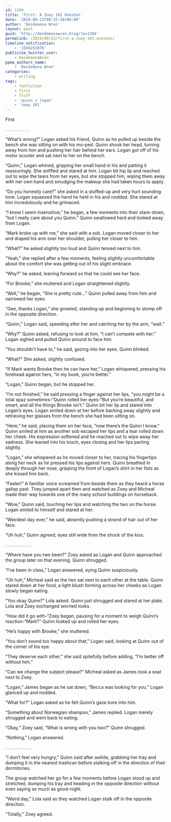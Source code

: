 ```yaml
---
id: 1394
title: 'First: A Zoey 101 Oneshot'
date: '2019-09-23T08:35:58+00:00'
author: 'Desdemona Wren'
layout: post
guid: 'http://desdemonawren.blog/?p=1394'
permalink: /2019/09/23/first-a-zoey-101-oneshot/
timeline_notification:
    - '1569253076'
publicize_twitter_user:
    - DesdemonaWren
ppma_authors_name:
    - 'Desdemona Wren'
categories:
    - writing
tags:
    - fanfiction
    - first
    - fluff
    - 'quinn x logan'
    - 'zoey 101'
---
```


First

. . . . . . . . . .

“What’s wrong?” Logan asked his friend, Quinn as he pulled up beside the bench she was sitting on with his mo-ped. Quinn shook her head, turning away from him and pushing her hair behind her ears. Logan got off of his motor scooter and sat next to her on the bench.

“Quinn,” Logan whined, gripping her small hand in his and patting it reassuringly. She sniffled and stared at him. Logan bit hip lip and reached out to wipe the tears from her eyes, but she stopped him, wiping them away with her own hand and smudging the makeup she had taken hours to apply.

“Do you honestly care?” she asked in a stuffed-up and very hurt sounding tone. Logan squeezed the hand he held in his and nodded. She stared at him incredulously and he grimaced.

“I know I seem insensitive,” he began, a few moments into their stare-down, “but I really care about you Quinn.” Quinn swallowed hard and looked away from Logan.

“Mark broke up with me,” she said with a sob. Logan moved closer to her and draped his arm over her shoulder, pulling her closer to him.

“What?” he asked slightly too loud and Quinn tensed next to him.

“Yeah,” she replied after a few moments, feeling slightly uncomfortable about the comfort she was getting out of his slight embrace.

“Why?” he asked, leaning forward so that he could see her face.

“For Brooke,” she muttered and Logan straightened slightly.

“Well,” he began, “She is pretty cute…” Quinn pulled away from him and narrowed her eyes.

“Gee, thanks Logan,” she growled, standing up and beginning to stomp off in the opposite direction.

“Quinn,” Logan said, speeding after her and catching her by the arm, “wait.”

“Why?” Quinn asked, refusing to look at him, “I can’t compete with her.” Logan sighed and pulled Quinn around to face him.

“You shouldn’t have to,” he said, gazing into her eyes. Quinn blinked.

“What?” She asked, slightly confused.

“If Mark wants Brooke then he can have her,” Logan whispered, pressing his forehead against hers, “in my book, you’re better.”

“Logan,” Quinn began, but he stopped her.

“I’m not finished,” he said pressing a finger against her lips, “you might be a total spaz sometimes-“Quinn rolled her eyes-“But you’re beautiful, and smart, and all the things Brooke isn’t.” Quinn bit her lip and stared into Logan’s eyes. Logan smiled down at her before backing away slightly and retrieving her glasses from the bench she had been sitting on.

“Here,” he said, placing them on her face, “now there’s the Quinn I know.” Quinn smiled at him as another sob escaped her lips and a tear rolled down her cheek. His expression softened and he reached out to wipe away her sadness. She leaned into his touch, eyes closing and her lips parting slightly.

“Logan,” she whispered as he moved closer to her, tracing his fingertips along her neck as he pressed his lips against hers. Quinn breathed in deeply through her nose, gripping the front of Logan’s shirt in her fists as she kissed him back.

“Faster!” A familiar voice screamed from beside them as they heard a horse gallop past. They jumped apart then and watched as Zoey and Micheal made their way towards one of the many school buildings on horseback.

“Wow,” Quinn said, touching her lips and watching the two on the horse. Logan smiled to himself and stared at her.

“Weirdest day ever,” he said, absently pushing a strand of hair out of her face.

“Uh huh,” Quinn agreed, eyes still wide from the shock of the kiss.

. . . . . . . . . . .

“Where have you two been?” Zoey asked as Logan and Quinn approached the group later on that evening. Quinn shrugged.

“I’ve been in class,” Logan answered, eying Quinn suspiciously.

“Uh huh,” Micheal said as the two sat next to each other at the table. Quinn stared down at her food, a light blush forming across her cheeks as Logan slowly began eating.

“You okay Quinn?” Lola asked. Quinn just shrugged and stared at her plate. Lola and Zoey exchanged worried looks.

“How did it go with-“Zoey began, pausing for a moment to weigh Quinn’s reaction-“Mark?” Quinn looked up and rolled her eyes.

“He’s happy with Brooke,” she muttered.

“You don’t sound too happy about that,” Logan said, looking at Quinn out of the corner of his eye.

“They deserve each other,” she said spitefully before adding, “I’m better off without him.”

“Can we change the subject please?” Micheal asked as James took a seat next to Zoey.

“Logan,” James began as he sat down, “Becca was looking for you.” Logan glanced up and nodded.

“What for?” Logan asked as he felt Quinn’s gaze bore into him.

“Something about Norwegian shampoo,” James replied. Logan merely shrugged and went back to eating.

“Okay,” Zoey said, “What is wrong with you two?” Quinn shrugged.

“Nothing,” Logan answered.

. . . . . . . . . . .

“I don’t feel very hungry,” Quinn said after awhile, grabbing her tray and dumping it in the nearest trashcan before stalking off in the direction of their dormitories.

The group watched her go for a few moments before Logan stood up and stretched, dumping his tray and heading in the opposite direction without even saying so much as good-night.

“Weird day,” Lola said as they watched Logan stalk off in the opposite direction.

“Totally,” Zoey agreed.